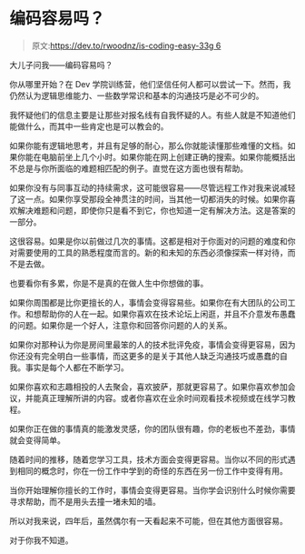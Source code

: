 # 编码容易吗？

> 原文:[https://dev.to/rwoodnz/is-coding-easy-33g 6](https://dev.to/rwoodnz/is-coding-easy--33g6)

大儿子问我——编码容易吗？

你从哪里开始？在 Dev 学院训练营，他们坚信任何人都可以尝试一下。然而，我仍然认为逻辑思维能力、一些数学常识和基本的沟通技巧是必不可少的。

我怀疑他们的信息主要是让那些对报名线有自我怀疑的人。有些人就是不知道他们能做什么，而其中一些肯定也是可以教会的。

如果你能有逻辑地思考，并且有足够的耐心，那么你就能读懂那些难懂的文档。如果你能在电脑前坐上几个小时。如果你能在网上创建正确的搜索。如果你能概括出不总是与你所面临的难题相匹配的例子。直觉在这方面也很有帮助。

如果你没有与同事互动的持续需求，这可能很容易——尽管远程工作对我来说减轻了这一点。如果你享受那段全神贯注的时间，当其他一切都消失的时候。如果你喜欢解决难题和问题，即使你只是看不到它，你也知道一定有解决方法。这是答案的一部分。

这很容易。如果是你以前做过几次的事情。这都是相对于你面对的问题的难度和你对需要使用的工具的熟悉程度而言的。新的和未知的东西必须像探索一样对待，而不是去做。

也要看你有多累，你是不是真的在做人生中你想做的事。

如果你周围都是比你更擅长的人，事情会变得容易些。如果你在有大团队的公司工作。和想帮助你的人在一起。如果你喜欢在技术论坛上闲逛，并且不介意发布愚蠢的问题。如果你是一个好人，注意你和回答你问题的人的关系。

如果你对那种认为你是房间里最笨的人的技术批评免疫，事情会变得更容易，因为你还没有完全明白一些事情，而这更多的是关于其他人缺乏沟通技巧或愚蠢的自我。事实是每个人都在不断学习。

如果你喜欢和志趣相投的人去聚会，喜欢披萨，那就更容易了。如果你喜欢参加会议，并能真正理解所讲的内容。或者你喜欢在业余时间观看技术视频或在线学习教程。

如果你正在做的事情真的能激发灵感，你的团队很有趣，你的老板也不差劲，事情就会变得简单。

随着时间的推移，随着您学习工具，技术方面会变得更容易。当你以不同的形式遇到相同的概念时，你在一份工作中学到的奇怪的东西在另一份工作中变得有用。

当你开始理解你擅长的工作时，事情会变得更容易。当你学会识别什么时候你需要寻求帮助，而不是用头去撞一堵未知的墙。

所以对我来说，四年后，虽然偶尔有一天看起来不可能，但在其他方面很容易。

对于你我不知道。